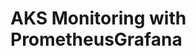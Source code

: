 # AKS Monitoring with PrometheusGrafana                                                                                                                                                                                                                                                                                                                                                                     
